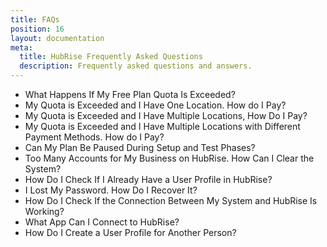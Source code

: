 ```yaml
---
title: FAQs
position: 16
layout: documentation
meta:
  title: HubRise Frequently Asked Questions
  description: Frequently asked questions and answers.
---
```


- <Link to="/docs/faqs/free-plan-quota-exceeded-what-happens/">What Happens If My Free Plan Quota Is Exceeded?</Link>
- <Link to="/docs/faqs/quota-exceeded-one-location-how-do-i-pay/">My Quota is Exceeded and I Have One Location. How do I Pay?</Link>
- <Link to="/docs/faqs/quota-exceeded-multiple-locations-how-do-i-pay/">My Quota is Exceeded and I Have Multiple Locations, How Do I Pay?</Link>
- <Link to="/docs/faqs/quota-exceeded-multiple-locations-with-different-payment-methods-how-do-i-pay/">My Quota is Exceeded and I Have Multiple Locations with Different Payment Methods. How do I Pay?</Link>
- <Link to="/docs/faqs/pause-plan-during-setup-and-test-phases/">Can My Plan Be Paused During Setup and Test Phases?</Link>
- <Link to="/docs/faqs/how-can-i-clear-accounts/">Too Many Accounts for My Business on HubRise. How Can I Clear the System?</Link>
- <Link to="/docs/faqs/check-if-i-already-have-a-user-profile-in-hubrise/">How Do I Check If I Already Have a User Profile in HubRise?</Link>
- <Link to="/docs/faqs/recover-lost-password-in-hubrise/">I Lost My Password. How Do I Recover It?</Link>
- <Link to="/docs/faqs/check-connection-between-my-system-and-hubrise/">How Do I Check If the Connection Between My System and HubRise Is Working?</Link>
- <Link to="/docs/faqs/what-app-can-i-connect-to-hubrise/">What App Can I Connect to HubRise?</Link>
- <Link to="/docs/faqs/create-a-user-profile-for-another-person/">How Do I Create a User Profile for Another Person?</Link>
